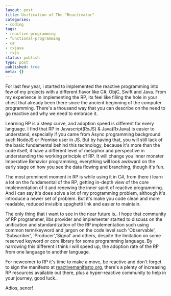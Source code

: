 ```yaml
---
layout: post
title: Unification of The "Reactivator"
categories:
- coding
tags:
- reactive-programming
- functional-programming
- c#
- rxjava
- rxjs
status: publish
type: post
published: true
meta: {}
---
```

For last few year, i started to implemented the reactive programming into few of my projects with a different flavor like C#, ObjC, Swift and Java. From my experience in implementing the RP, its feel like filling the hole in your chest that already been there since the ancient beginning of the computer programming. There's a thousand way that you can describe on the need to go reactive and why we need to embrace it.

Learning RP is a steep curve, and adoption speed is different for every language. I find that RP in Javascript(RxJS) & Java(RxJava) is easier to understand, especially if you came from Async programming background such NodeJS or Promise user in JS. But by having that, you will still lack of the basic fundamental behind this technology, because it's more than the code itself, it have a different level of metaphor and perspective in understanding the working principle of RP. It will change you inner monster Imperative Behavior programming, everything will look awkward on the early stage on how you see the data flowing and branching, though it's fun.

The most prominent moment in RP is while using it in C#, from there i learn a lot on the fundamental of the RP, getting in-depth view of the core implementation of it and renewing the inner spirit of reactive programming. And i can say it's does solve a lot of my programming problem, although it's introduce a newer set of problem. But it's make you code clean and more readable, reduced invisible spaghetti link and easier to maintain.

The only thing that i want to see in the near future is.. I hope that community of RP programmer, libs provider and implementer started to discuss on the unification and standardization of the RP implementation such using common term/keyword and jargon on the code level such 'Observable', 'Subscriber', 'Producer','Signal' and others, despite the limitation on some reserved keyword or core library for some programming language. By narrowing this different i think i will speed up, the adoption rate of the RP from one language to another language.

For newcomer to RP it's time to make a move, be reactive and don't forget to sign the manifesto at [reactivemanifesto.org](reactivemanifesto.org), there's a plenty of increasing RP resources available out there, plus a hyper-reactive community to help in your journey, good luck..

Adios, senor!

